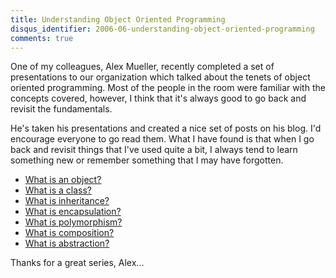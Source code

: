 ```yaml
---
title: Understanding Object Oriented Programming
disqus_identifier: 2006-06-understanding-object-oriented-programming
comments: true
---
```


One of my colleagues, Alex Mueller, recently completed a set of presentations to our organization which talked about the tenets of object oriented programming. Most of the people in the room were familiar with the concepts covered, however, I think that it's always good to go back and revisit the fundamentals.

He's taken his presentations and created a nice set of posts on his blog. I'd encourage everyone to go read them. What I have found is that when I go back and revisit things that I've used quite a bit, I always tend to learn something new or remember something that I may have forgotten.

* [What is an object?][1]
* [What is a class?][2]
* [What is inheritance?][3]
* [What is encapsulation?][4]
* [What is polymorphism?][5]
* [What is composition?][6]
* [What is abstraction?][7]

Thanks for a great series, Alex...

[1]:http://muellerdesigns.net/DasBlog/PermaLink,guid,d3d53578-b5b7-479d-899b-75326f317dc0.aspx
[2]:http://muellerdesigns.net/DasBlog/PermaLink,guid,a7d21699-1c3a-49d1-8e0b-fa25457815e5.aspx
[3]:http://muellerdesigns.net/DasBlog/PermaLink,guid,fb744c18-e843-4a18-9213-701753c035a3.aspx
[4]:http://muellerdesigns.net/DasBlog/PermaLink,guid,e0025f54-3464-4233-ad1b-b6c58ff2e4f5.aspx
[5]:http://muellerdesigns.net/DasBlog/PermaLink,guid,8dfda459-9ee9-412a-bba4-07d7eabcf898.aspx
[6]:http://muellerdesigns.net/DasBlog/PermaLink,guid,b117acff-3e15-4350-89f9-1cb8b735c9b2.aspx
[7]:http://muellerdesigns.net/DasBlog/PermaLink,guid,f8b83896-31f3-47aa-98a9-ea3d77dd9f66.aspx
